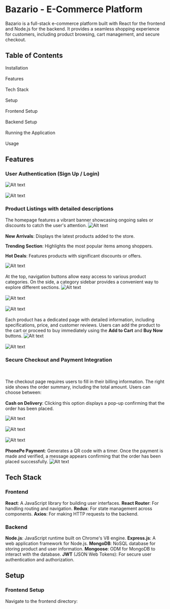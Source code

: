 
# **Bazario - E-Commerce Platform**
Bazario is a full-stack e-commerce platform built with React for the frontend and Node.js for the backend. It provides a seamless shopping experience for customers, including product browsing, cart management, and secure checkout.

## **Table of Contents**
Installation<br></br>
Features<br></br>
Tech Stack<br></br>
Setup <br></br>
Frontend Setup <br></br>
Backend Setup <br></br>
Running the Application<br></br>
Usage

## **Features**
### User Authentication (Sign Up / Login)
![Alt text](https://github.com/Tahsheen786/Bazario/blob/ec8d1487b35aa8e1117841e834442d4d61608764/frontend/public/Screenshot%202025-05-09%20124038.png)<br></br>
![Alt text](https://github.com/Tahsheen786/Bazario/blob/6084ce063225e4f613a4fe9d5d77976a7a0ebee8/frontend/public/Screenshot%202025-05-09%20124046.png)

### Product Listings with detailed descriptions
The homepage features a vibrant banner showcasing ongoing sales or discounts to catch the user's attention.
![Alt text](https://github.com/Tahsheen786/Bazario/blob/6084ce063225e4f613a4fe9d5d77976a7a0ebee8/frontend/public/Screenshot%202025-05-09%20124121.png)
<br></br>
**New Arrivals**: Displays the latest products added to the store.

**Trending Section**: Highlights the most popular items among shoppers.

**Hot Deals**: Features products with significant discounts or offers.

![Alt text](https://github.com/Tahsheen786/Bazario/blob/43262ba9b5dea28a7eaee8f8750dd72e1cdfbe24/frontend/public/Screenshot%202025-05-09%20191509.png)
<br></br>
At the top, navigation buttons allow easy access to various product categories. On the side, a category sidebar provides a convenient way to explore different sections.
![Alt text](https://github.com/Tahsheen786/Bazario/blob/97f09cd0ce99ddef0b7bf2b1a6e1c4673d60b03d/frontend/public/Screenshot%202025-05-09%20124142.png)
<br></br>
![Alt text](https://github.com/Tahsheen786/Bazario/blob/2dd6851d8b4dac88c12df72a57fa7e0b3461196e/frontend/public/Screenshot%202025-05-09%20200933.png)
<br></br>
![Alt text](https://github.com/Tahsheen786/Bazario/blob/2dd6851d8b4dac88c12df72a57fa7e0b3461196e/frontend/public/Screenshot%202025-05-09%20200942.png)
<br></br>
Each product has a dedicated page with detailed information, including specifications, price, and customer reviews. Users can add the product to the cart or proceed to buy immediately using the **Add to Cart** and **Buy Now** buttons.
![Alt text](https://github.com/Tahsheen786/Bazario/blob/2dd6851d8b4dac88c12df72a57fa7e0b3461196e/frontend/public/Screenshot%202025-05-09%20124202.png)
<br></br>
![Alt text](https://github.com/Tahsheen786/Bazario/blob/2dd6851d8b4dac88c12df72a57fa7e0b3461196e/frontend/public/Screenshot%202025-05-09%20124220.png)


### Secure Checkout and Payment Integration
<br></br>
The checkout page requires users to fill in their billing information. The right side shows the order summary, including the total amount. Users can choose between:
<br></br>
**Cash on Delivery**: Clicking this option displays a pop-up confirming that the order has been placed.


![Alt text](https://github.com/Tahsheen786/Bazario/blob/2dd6851d8b4dac88c12df72a57fa7e0b3461196e/frontend/public/Screenshot%202025-05-09%20124230.png)
<br></br>
![Alt text](https://github.com/Tahsheen786/Bazario/blob/2dd6851d8b4dac88c12df72a57fa7e0b3461196e/frontend/public/Screenshot%202025-05-09%20124238.png)
<br></br>
![Alt text](https://github.com/Tahsheen786/Bazario/blob/f25b15db26d6e3b06b6d1124aaea39f53a4bdb66/frontend/public/Screenshot%202025-05-09%20202015.png)
<br></br>
**PhonePe Payment**: Generates a QR code with a timer. Once the payment is made and verified, a message appears confirming that the order has been placed successfully.
![Alt text](https://github.com/Tahsheen786/Bazario/blob/f25b15db26d6e3b06b6d1124aaea39f53a4bdb66/frontend/public/Screenshot%202025-05-09%20192540.png)



## **Tech Stack**
### Frontend
**React**: A JavaScript library for building user interfaces.
**React Router**: For handling routing and navigation.
**Redux**: For state management across components.
**Axios**: For making HTTP requests to the backend.

### Backend
**Node.js**: JavaScript runtime built on Chrome's V8 engine.
**Express.js**: A web application framework for Node.js.
**MongoDB**: NoSQL database for storing product and user information.
**Mongoose**: ODM for MongoDB to interact with the database.
**JWT** (JSON Web Tokens): For secure user authentication and authorization.

## **Setup**
### Frontend Setup
Navigate to the frontend directory:
